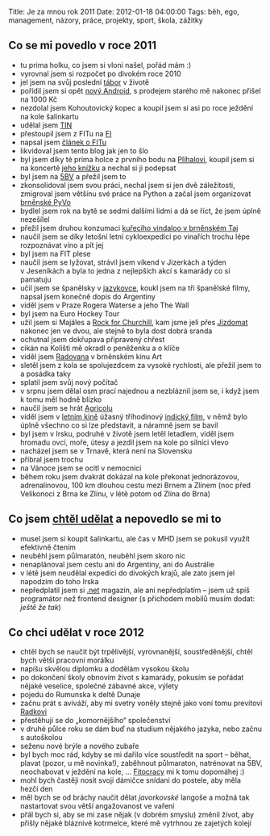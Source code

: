 Title: Je za mnou rok 2011
Date: 2012-01-18 04:00:00
Tags: běh, ego, management, názory, práce, projekty, sport, škola, zážitky

## Co se mi povedlo v roce 2011

-   tu prima holku, co jsem si vloni našel, pořád mám :)
-   vyrovnal jsem si rozpočet po divokém roce 2010
-   jel jsem na svůj poslední
    [tábor](http://www.taborprekvapeni.net/) v životě
-   pořídil jsem si opět
    [nový Android](http://www.mobilmania.cz/clanky/lg-optimus-one-postrach-levnych-androidu-test/sc-3-a-1315240/default.aspx),
    s prodejem starého mě nakonec přišel na 1000 Kč
-   nezdolal jsem Kohoutovický kopec a koupil jsem si asi po roce
    ježdění na kole šalinkartu
-   udělal jsem [TIN](http://www.fit.vutbr.cz/study/courses/TIN/)
-   přestoupil jsem z FITu na [FI](http://www.fi.muni.cz/)
-   napsal jsem
    [článek o FITu](http://blog.javorek.net/byl-jsem-fit/)
-   likvidoval jsem tento blog jak jen to šlo
-   byl jsem díky té prima holce z prvního bodu na
    [Plíhalovi](http://karelplihal.cz/), koupil jsem si na koncertě
    [jeho knížku](http://www.kosmas.cz/knihy/132297/jako-cool-v-plote/)
    a nechal si ji podepsat
-   byl jsem na [5BV](http://5bv.cz/) a přežil jsem to
-   zkonsolidoval jsem svou práci, nechal jsem si jen dvě
    záležitosti, zmigroval jsem většinu své práce na Python a začal
    jsem organizovat [brněnské PyVo](http://srazy.info/brnenske-pyvo/)
-   bydlel jsem rok na bytě se sedmi dalšími lidmi a dá se říct, že
    jsem úplně nezešílel
-   přežil jsem druhou konzumaci
    [kuřecího vindaloo v brněnském Taj](http://www.tajbrno.cz/)
-   naučil jsem se díky letošní letní cykloexpedici po vinařích
    trochu lépe rozpoznávat víno a pít jej
-   byl jsem na FIT plese
-   naučil jsem se lyžovat, strávil jsem víkend v Jizerkách a týden
    v Jeseníkách a byla to jedna z nejlepších akcí s kamarády co si
    pamatuju
-   učil jsem se španělsky
    v [jazykovce](http://www.jc-correct.com/), koukl jsem na tři
    španělské filmy, napsal jsem konečně dopis do Argentiny
-   viděl jsem v Praze Rogera Waterse a jeho The Wall
-   byl jsem na Euro Hockey Tour
-   užil jsem si Majáles a [Rock for Churchill](http://rfch.cz/),
    kam jsme jeli přes [Jízdomat](http://www.jizdomat.cz) nakonec jen
    ve dvou, ale stejně to byla dost dobrá sranda
-   ochutnal jsem dokřupava připravený chřest
-   cikán na Kolišti mě okradl o peněženku a o klíče
-   viděl jsem
    [Radovana](http://www.csfd.cz/film/291641-mgr-radovan-kaluza/)
    v brněnském kinu Art
-   sletěl jsem z kola se spolujezdcem za vysoké rychlosti, ale
    přežil jsem to a posádka taky
-   splatil jsem svůj nový počítač
-   v srpnu jsem dělal osm prací najednou a nezbláznil jsem se,
    i když jsem k tomu měl hodně blízko
-   naučil jsem se hrát
    [Agricolu](http://www.deskovecky.cz/deskove-hry/77-agricola-8595558300099.html)
-   viděl jsem v [letním kině](http://nadobraku.cz/#2011-08-24)
    úžasný tříhodinový
    [indický film](http://www.csfd.cz/film/107196-statecne-srdce-ziska-nevestu/),
    v němž bylo úplně všechno co si lze představit, a náramně jsem
    se bavil
-   byl jsem v Irsku, podruhé v životě jsem letěl letadlem, viděl
    jsem hromadu ovcí, moře, útesy a jezdil jsem na kole po
    silnici vlevo
-   nacházel jsem se v Trnavě, která není na Slovensku
-   přibral jsem trochu
-   na Vánoce jsem se ocitl v nemocnici
-   během roku jsem dvakrát dokázal na kole překonat jednorázovou,
    adrenalinovou, 100 km dlouhou cestu mezi Brnem a Zlínem (noc před
    Velikonoci z Brna ke Zlínu, v létě potom od Zlína do Brna)

## Co jsem [chtěl udělat](http://blog.javorek.net/novorocni-vyhledy/) a nepovedlo se mi to

-   musel jsem si koupit šalinkartu, ale čas v MHD jsem se pokusil
    využít efektivně čtením
-   neuběhl jsem půlmaratón, neuběhl jsem skoro nic
-   nenaplánoval jsem cestu ani do Argentiny, ani do Austrálie
-   v létě jsem neudělal expedici do divokých krajů, ale zato jsem
    jel napodzim do toho Irska
-   nepředplatil jsem si [.net](http://www.netmag.co.uk/) magazín,
    ale ani nepředplatím – jsem už spíš programátor než frontend
    designer (s příchodem mobilů musím dodat: *ještě že tak*)

## Co chci udělat v roce 2012

-   chtěl bych se naučit být trpělivější, vyrovnanější,
    soustředěnější, chtěl bych větší pracovní morálku
-   napíšu skvělou diplomku a dodělám vysokou školu
-   po dokončení školy obnovím život s kamarády, pokusím se pořádat
    nějaké veselice, společné zábavné akce, výlety
-   pojedu do Rumunska k deltě Dunaje
-   začnu prát s aviváží, aby mi svetry voněly stejně jako voní
    tomu prevítovi
    [Radkovi](http://www.ceskatelevize.cz/lide/radek-wiglasz/)
-   přestěhuji se do „komornějšího“ společenství
-   v druhé půlce roku se dám buď na studium nějakého jazyka, nebo
    začnu s autoškolou
-   seženu nové brýle a nového zubaře
-   byl bych moc rád, kdyby se mi dařilo více soustředit na sport –
    běhat, plavat (pozor, u mě novinka!), zaběhnout půlmaraton,
    natrénovat na 5BV, neochabovat v ježdění na kole, …
    [Fitocracy](http://ftcy.co/wfn4WM) mi k tomu dopomáhej :)
-   mohl bych častěji nosit svojí dámičce snídani do postele, aby
    měla hezčí den
-   měl bych se od bráchy naučit dělat *javorkovské* langoše a
    možná tak nastartovat svou větší angažovanost ve vaření
-   přál bych si, aby se mi zase nějak (v dobrém smyslu) změnil
    život, aby přišly nějaké bláznivé kotrmelce, které mě vytrhnou ze
    zajetých kolejí
